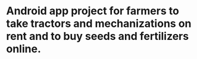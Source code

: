 # Android app project for farmers to take tractors and mechanizations on rent and to buy seeds and fertilizers online.
